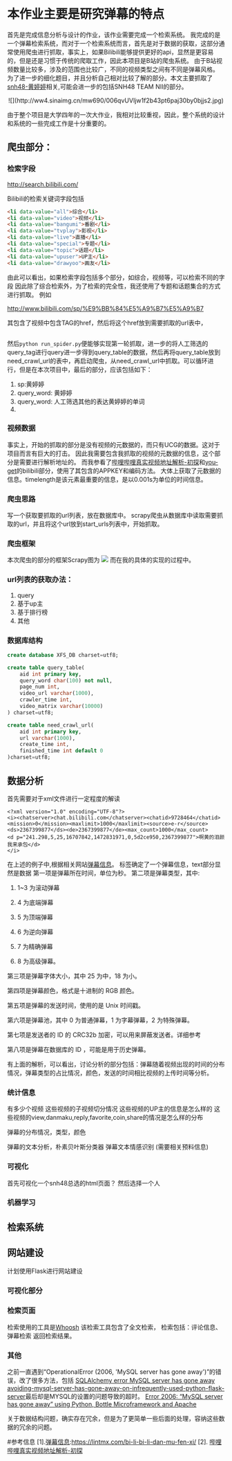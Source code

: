 # 本作业主要是研究弹幕的特点
首先是完成信息分析与设计的作业，该作业需要完成一个检索系统。
我完成的是一个弹幕检索系统，而对于一个检索系统而言，首先是对于数据的获取，这部分通常使用爬虫进行抓取，事实上，如果Bilibili能够提供更好的api，显然是更容易的，但是还是习惯于传统的爬取工作，因此本项目是B站的爬虫系统。
由于B站视频数量比较多，涉及的范围也比较广，不同的视频类型之间有不同是弹幕风格。
为了进一步的细化题目，并且分析自己相对比较了解的部分。本文主要抓取了[snh48-黄婷婷](http://weibo.com/u/3668822213)相关,可能会进一步的包括SNH48 TEAM NII的部分。

<center>![](http://ww4.sinaimg.cn/mw690/006qvUVIjw1f2b43pt6paj30by0bjjs2.jpg)</center>

由于整个项目是大学四年的一次大作业，我相对比较重视，因此，整个系统的设计和系统的一些完成工作是十分重要的。

## 爬虫部分：
### 检索字段

http://search.bilibili.com/

Bilibili的检索关键词字段包括
```html
<li data-value="all">综合</li>
<li data-value="video">视频</li>
<li data-value="bangumi">番剧</li>
<li data-value="tvplay">影视</li>
<li data-value="live">直播</li>
<li data-value="special">专题</li>
<li data-value="topic">话题</li>
<li data-value="upuser">UP主</li>
<li data-value="drawyoo">画友</li>
```
由此可以看出，如果检索字段包括多个部分，如综合，视频等，可以检索不同的字段
因此除了综合检索外，为了检索的完全性，我还使用了专题和话题集合的方式进行抓取。
例如

http://www.bilibili.com/sp/%E9%BB%84%E5%A9%B7%E5%A9%B7

其包含了视频中包含TAG的href，然后将这个href放到需要抓取的url表中，
```SQL
```
然后```python run_spider.py```便能够实现第一轮抓取，进一步的将人工筛选的query_tag进行query进一步得到query_table的数据，然后再将query_table放到need_crawl_url的表中，再启动爬虫，从need_crawl_url中抓取。可以循环进行，但是在本次项目中，最后的部分，应该包括如下：
1. sp:黄婷婷
2. query_word: 黄婷婷
3. query_word: 人工筛选其他的表达黄婷婷的单词
4. 
### 视频数据
事实上，开始的抓取的部分是没有视频的元数据的，而只有UCG的数据。这对于项目而言有巨大的打击。
因此我需要包含我抓取的视频的元数据的信息，这个部分是需要进行解析地址的。
而我参看了[哔哩哔哩真实视频地址解析-初探](#citation)和[you-get](#citation)的bilibili部分，使用了其包含的APPKEY和编码方法。
大体上获取了元数据的信息。timelength是该元素最重要的信息，是以0.001s为单位的时间信息。

### 爬虫思路
写一个获取要抓取的url列表，放在数据库中。
scrapy爬虫从数据库中读取需要抓取的url，并且将这个url放到start_urls列表中，开始抓取。

### 爬虫框架
本次爬虫的部分的框架Scrapy图为
![](http://ww2.sinaimg.cn/large/006C73MUjw1fa2642jsg5j30jg0dq40c.jpg)
而在我的具体的实现的过程中。

### url列表的获取办法：
1. query
2. 基于up主
3. 基于排行榜
4. 其他

### 数据库结构

```SQL
create database XFS_DB charset=utf8;

create table query_table(
    aid int primary key,
    query_word char(100) not null, 
    page_num int,
    video_url varchar(1000),
    crawler_time int,
    video_matrix varchar(10000)
) charset=utf8;

create table need_crawl_url(
    aid int primary key,
    url varchar(1000),
    create_time int,
    finished_time int default 0
)charset=utf8;

```

## 数据分析

首先需要对于xml文件进行一定程度的解读
```
<?xml version="1.0" encoding="UTF-8"?>
<i><chatserver>chat.bilibili.com</chatserver><chatid>9728464</chatid><mission>0</mission><maxlimit>1000</maxlimit><source>e-r</source><ds>2367399877</ds><de>2367399877</de><max_count>1000</max_count>
<d p="241.298,5,25,16707842,1472831971,0,5d2ce950,2367399877">啊黄的泪颜我来承包</d>
</i>
```
在上述的例子中,根据相关网站[弹幕信息](#citation)。
<d>标签确定了一个弹幕信息，text部分显然是数据
第一项是弹幕所在时间，单位为秒。
第二项是弹幕类型，其中:

1.  1~3 为滚动弹幕

2.  4 为底端弹幕

3.  5 为顶端弹幕

4.  6 为逆向弹幕

5.  7 为精确弹幕

6.  8 为高级弹幕。

第三项是弹幕字体大小，其中 25 为中，18 为小。

第四项是弹幕颜色，格式是十进制的 RGB 颜色。

第五项是弹幕的发送时间，使用的是 Unix 时间戳。

第六项是弹幕池，其中 0 为普通弹幕，1 为字幕弹幕，2 为特殊弹幕。

第七项是发送者的 ID 的 CRC32b 加密，可以用来屏蔽发送者。详细参考

第八项是弹幕在数据库的 ID ，可能是用于历史弹幕。

有上面的解析，可以看出，讨论分析的部分包括：弹幕随着视频出现的时间的分布情况，弹幕类型的占比情况，颜色，发送的时间相比视频的上传时间等分析。


### 统计信息
有多少个视频
这些视频的子视频切分情况
这些视频的UP主的信息是怎么样的
这些视频的view,danmaku,reply,favorite,coin,share的情况是怎么样的分布

弹幕的分布情况，类型，颜色

弹幕的文本分析，朴素贝叶斯分类器
弹幕文本情感识别 (需要相关预料信息)


### 可视化
首先可视化一个snh48总选的html页面？
然后选择一个人


### 机器学习

## 检索系统

## 网站建设

计划使用Flask进行网站建设

### 可视化部分

### 检索页面 
检索使用的工具是[Whoosh](https://pypi.python.org/pypi/Whoosh/)
该检索工具包含了全文检索，
检索包括：评论信息、弹幕检索
返回检索结果。

### 其他
之前一直遇到“OperationalError (2006, 'MySQL server has gone away')”的错误，改了很多方法，包括
[SQLAlchemy error MySQL server has gone away](http://stackoverflow.com/questions/16341911/sqlalchemy-error-mysql-server-has-gone-away)
[avoiding-mysql-server-has-gone-away-on-infrequently-used-python-flask-server](http://stackoverflow.com/questions/6471549/avoiding-mysql-server-has-gone-away-on-infrequently-used-python-flask-server)最后却是MYSQL的设置的问题导致的超时。
[Error 2006: “MySQL server has gone away” using Python, Bottle Microframework and Apache](http://stackoverflow.com/questions/12444272/error-2006-mysql-server-has-gone-away-using-python-bottle-microframework-and)

关于数据结构问题，确实存在冗余，但是为了更简单一些后面的处理，容纳这些数据的冗余的问题。

#<span id="#citation">参考信息</span>
[1].[弹幕信息](https://lintmx.com/bi-li-bi-li-dan-mu-fen-xi/):https://lintmx.com/bi-li-bi-li-dan-mu-fen-xi/
[2]. [哔哩哔哩真实视频地址解析-初探](http://blog.csdn.net/qyvlik/article/details/49473489)